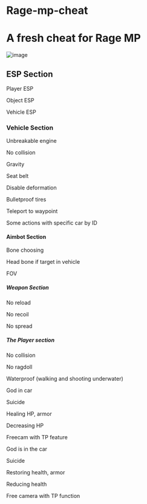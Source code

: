 # Rage-mp-cheat
<h1>A fresh cheat for Rage MP</h1>

![image](https://github.com/bebrik2323/Rage-mp-cheat/assets/173284383/dde94775-a1e0-4159-841b-fdcb904008ad)

<h2>ESP Section</h2>

Player ESP

Object ESP

Vehicle ESP

<h3>Vehicle Section</h3>

Unbreakable engine

No collision

Gravity

Seat belt

Disable deformation

Bulletproof tires

Teleport to waypoint

Some actions with specific car by ID

<h4>Aimbot Section</h4>

Bone choosing

Head bone if target in vehicle

FOV

<h5>Weapon Section</h5>

No reload

No recoil

No spread

<h5>The Player section</h5>

No collision

No ragdoll

Waterproof (walking and shooting underwater)

God in car

Suicide

Healing HP, armor

Decreasing HP

Freecam with TP feature

God is in the car

Suicide

Restoring health, armor

Reducing health

Free camera with TP function
